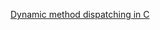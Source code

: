 [Dynamic method dispatching in C](https://stackoverflow.com/questions/17621544/dynamic-method-dispatching-in-c#answer-17622474)

